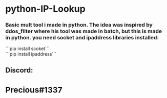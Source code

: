 # <h1>python-IP-Lookup</h1>
<h3>Basic mult tool i made in python. The idea was inspired by ddos_filter where his tool was made in batch, but this is made in python. 
you need socket and ipaddress libraries installed:</h3>
```pip install scoket```
<br>```pip install ipaddress```
<h2>Discord:<h/h2>
  <h3>Precious#1337</h3>
